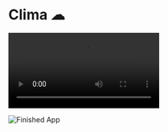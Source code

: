 



# Clima ☁

![Finished App](https://user-images.githubusercontent.com/66105380/118414892-d8148200-b6c4-11eb-8c83-5060dc621218.mp4)

![Finished App](https://github.com/londonappbrewery/Images/blob/master/clima-demo.gif)
